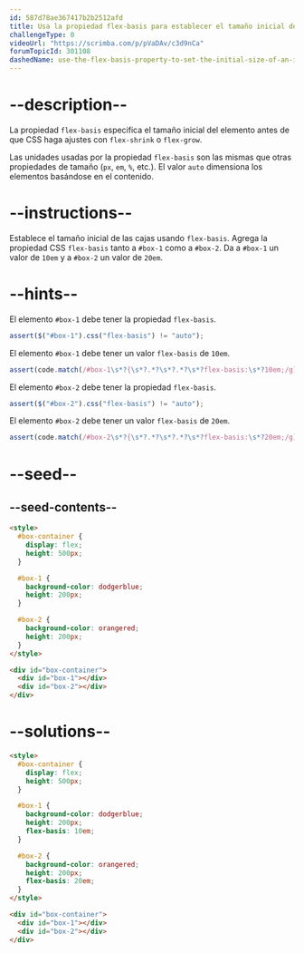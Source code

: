 ```yaml
---
id: 587d78ae367417b2b2512afd
title: Usa la propiedad flex-basis para establecer el tamaño inicial de un elemento
challengeType: 0
videoUrl: "https://scrimba.com/p/pVaDAv/c3d9nCa"
forumTopicId: 301108
dashedName: use-the-flex-basis-property-to-set-the-initial-size-of-an-item
---
```


# --description--

La propiedad `flex-basis` especifica el tamaño inicial del elemento antes de que CSS haga ajustes con `flex-shrink` o `flex-grow`.

Las unidades usadas por la propiedad `flex-basis` son las mismas que otras propiedades de tamaño (`px`, `em`, `%`, etc.). El valor `auto` dimensiona los elementos basándose en el contenido.

# --instructions--

Establece el tamaño inicial de las cajas usando `flex-basis`. Agrega la propiedad CSS `flex-basis` tanto a `#box-1` como a `#box-2`. Da a `#box-1` un valor de `10em` y a `#box-2` un valor de `20em`.

# --hints--

El elemento `#box-1` debe tener la propiedad `flex-basis`.

```js
assert($("#box-1").css("flex-basis") != "auto");
```

El elemento `#box-1` debe tener un valor `flex-basis` de `10em`.

```js
assert(code.match(/#box-1\s*?{\s*?.*?\s*?.*?\s*?flex-basis:\s*?10em;/g));
```

El elemento `#box-2` debe tener la propiedad `flex-basis`.

```js
assert($("#box-2").css("flex-basis") != "auto");
```

El elemento `#box-2` debe tener un valor `flex-basis` de `20em`.

```js
assert(code.match(/#box-2\s*?{\s*?.*?\s*?.*?\s*?flex-basis:\s*?20em;/g));
```

# --seed--

## --seed-contents--

```html
<style>
  #box-container {
    display: flex;
    height: 500px;
  }

  #box-1 {
    background-color: dodgerblue;
    height: 200px;
  }

  #box-2 {
    background-color: orangered;
    height: 200px;
  }
</style>

<div id="box-container">
  <div id="box-1"></div>
  <div id="box-2"></div>
</div>
```

# --solutions--

```html
<style>
  #box-container {
    display: flex;
    height: 500px;
  }

  #box-1 {
    background-color: dodgerblue;
    height: 200px;
    flex-basis: 10em;
  }

  #box-2 {
    background-color: orangered;
    height: 200px;
    flex-basis: 20em;
  }
</style>

<div id="box-container">
  <div id="box-1"></div>
  <div id="box-2"></div>
</div>
```
